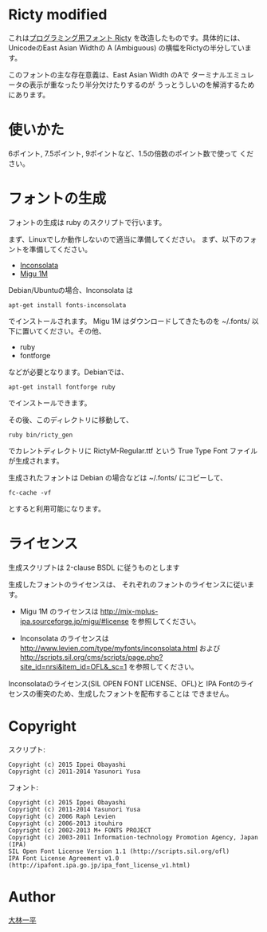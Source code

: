 # Ricty modified

これは[プログラミング用フォント Ricty](https://rictyfonts.github.io/)
を改造したものです。具体的には、UnicodeのEast Asian Widthの
A (Ambiguous) の横幅をRictyの半分しています。

このフォントの主な存在意義は、East Asian Width のAで
ターミナルエミュレータの表示が重なったり半分欠けたりするのが
うっとうしいのを解消するためにあります。

# 使いかた
6ポイント, 7.5ポイント, 9ポイントなど、1.5の倍数のポイント数で使って
ください。

# フォントの生成
フォントの生成は ruby のスクリプトで行います。

まず、Linuxでしか動作しないので適当に準備してください。
まず、以下のフォントを準備してください。

* [Inconsolata](http://levien.com/type/myfonts/inconsolata.html)
* [Migu 1M](http://mix-mplus-ipa.sourceforge.jp/)

Debian/Ubuntuの場合、Inconsolata は

    apt-get install fonts-inconsolata

でインストールされます。 Migu 1M はダウンロードしてきたものを
~/.fonts/ 以下に置いてください。その他、

* ruby
* fontforge

などが必要となります。Debianでは、

    apt-get install fontforge ruby

でインストールできます。

その後、このディレクトリに移動して、

    ruby bin/ricty_gen

でカレントディレクトリに RictyM-Regular.ttf という
True Type Font ファイルが生成されます。

生成されたフォントは Debian の場合などは ~/.fonts/
にコピーして、

    fc-cache -vf

とすると利用可能になります。

# ライセンス
生成スクリプトは 2-clause BSDL に従うものとします

生成したフォントのライセンスは、
それぞれのフォントのライセンスに従います。

* Migu 1M のライセンスは http://mix-mplus-ipa.sourceforge.jp/migu/#license
を参照してください。

* Inconsolata のライセンスは
http://www.levien.com/type/myfonts/inconsolata.html および
http://scripts.sil.org/cms/scripts/page.php?site_id=nrsi&item_id=OFL&_sc=1
を参照してください。


Inconsolataのライセンス(SIL OPEN FONT LICENSE、OFL)と
IPA Fontのライセンスの衝突のため、生成したフォントを配布することは
できません。

# Copyright
スクリプト:

    Copyright (c) 2015 Ippei Obayashi
    Copyright (c) 2011-2014 Yasunori Yusa

フォント:

    Copyright (c) 2015 Ippei Obayashi
    Copyright (c) 2011-2014 Yasunori Yusa
    Copyright (c) 2006 Raph Levien
    Copyright (c) 2006-2013 itouhiro
    Copyright (c) 2002-2013 M+ FONTS PROJECT
    Copyright (c) 2003-2011 Information-technology Promotion Agency, Japan (IPA)
    SIL Open Font License Version 1.1 (http://scripts.sil.org/ofl)
    IPA Font License Agreement v1.0 (http://ipafont.ipa.go.jp/ipa_font_license_v1.html)

# Author
[大林一平](http://www.kmc.gr.jp/~ohai/)
